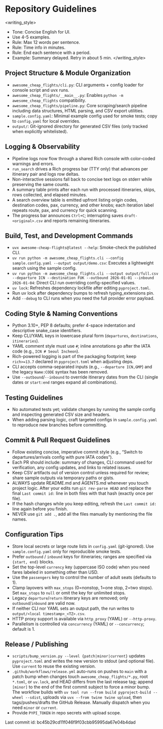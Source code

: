 # Repository Guidelines

<writing_style>

- Tone: Concise English for UI.
- Use 4-5 examples.
- Rule: Max 12 words per sentence.
- Rule: Time info in minutes.
- Rule: End each sentence with a period.
- Example: Summary delayed. Retry in about 5 min.
  </writing_style>

## Project Structure & Module Organization

- `awesome_cheap_flights/cli.py`: CLI arguments + config loader for console script and uvx runs.
- `awesome_cheap_flights/__main__.py`: Enables `python -m awesome_cheap_flights` compatibility.
- `awesome_cheap_flights/pipeline.py`: Core scraping/search pipeline including data structures, HTML parsing, and CSV export utilities.
- `sample.config.yaml`: Minimal example config used for smoke tests; copy to `config.yaml` for local overrides.
- `output/`: Git-ignored directory for generated CSV files (only tracked when explicitly whitelisted).

## Logging & Observability

- Pipeline logs now flow through a shared Rich console with color-coded warnings and errors.
- `run_search` drives a Rich progress bar (TTY only) that advances per itinerary pair and logs row deltas.
- Non-interactive sessions fall back to concise text logs on stderr while preserving the same counts.
- A summary table prints after each run with processed itineraries, skips, rows collected, and elapsed minutes.
- A search overview table is emitted upfront listing origin codes, destination codes, pax, currency, and other knobs; each iteration label repeats route, pax, and currency for quick scanning.
- The progress bar announces `Ctrl+C`; interrupting saves `draft-<original>.csv` and reports remaining itineraries.

## Build, Test, and Development Commands

- `uvx awesome-cheap-flights@latest --help`: Smoke-check the published CLI.
- `uv run python -m awesome_cheap_flights.cli --config sample.config.yaml --output output/demo.csv`: Executes a lightweight search using the sample config.
- `uv run python -m awesome_cheap_flights.cli --output output/full.csv --departure ICN --destination FUK --outbound 2026-01-01 --inbound 2026-01-04`: Direct CLI run overriding config-specified values.
- `uv lock`: Refreshes dependency lockfile after editing `pyproject.toml`.
- Run uv lock after dependency bumps to refresh typing_extensions pin.
- Add `--debug` to CLI runs when you need the full provider error payload.

## Coding Style & Naming Conventions

- Python 3.10+, PEP 8 defaults; prefer 4-space indentation and descriptive snake_case identifiers.
- Keep CLI/YAML keys in lowercase plural form (`departures`, `destinations`, `itineraries`).
- YAML comment style must use `#`; inline annotations go after the IATA code (e.g., `ICN # Seoul Incheon`).
- Rich-powered logging is part of the packaging footprint; keep `rich>=13.7` declared in `pyproject.toml` when adjusting deps.
- CLI accepts comma-separated inputs (e.g., `--departure ICN,GMP`) and the legacy `Name:CODE` syntax has been removed.
- Use `--outbound`/`--inbound` to override itinerary dates from the CLI (single dates or `start:end` ranges expand all combinations).

## Testing Guidelines

- No automated tests yet; validate changes by running the sample config and inspecting generated CSV size and headers.
- When adding parsing logic, craft targeted configs in `sample.config.yaml` to reproduce new branches before committing.

## Commit & Pull Request Guidelines

- Follow existing concise, imperative commit style (e.g., “Switch to departures/arrivals config with pure IATA codes”).
- Each PR should include: summary of changes, CLI command used for verification, any config updates, and links to related issues.
- Keep CSV artifacts out of version control unless required for review; share sample outputs via temporary paths or gists.
- ALWAYS update README.md and AGENTS.md whenever you touch project logic. After your edits run `git rev-parse HEAD` and replace the final `Last commit id:` line in both files with that hash (exactly once per file).
- If the hash changes while you keep editing, refresh the `Last commit id:` line again before you finish.
- NEVER use `git add .`, add all the files manually by mentioning the file names.

## Configuration Tips

- Store local secrets or large route lists in `config.yaml` (git-ignored). Use `sample.config.yaml` only for reproducible smoke tests.
- Prefer `outbound` / `inbound` keys for itineraries; ranges are specified via `{start, end}` blocks.
- Set the top-level `currency` key (uppercase ISO code) when you need fares labeled in something other than USD.
- Use the `passengers` key to control the number of adult seats (defaults to 1).
- Clamp layovers with `max_stops` (0=nonstop, 1=one stop, 2=two stops). Set `max_stops` to `null` or omit the key for unlimited stops.
- Legacy `departure`/`return` itinerary keys are removed; only `outbound`/`inbound` are valid now.
- If neither CLI nor YAML sets an output path, the run writes to `output/<local timestamp>_<TZ>.csv`.
- HTTP proxy support is available via `http_proxy` (YAML) or `--http-proxy`.
- Parallelism is controlled via `concurrency` (YAML) or `--concurrency`; default is 1.

## Release / Publishing

- `scripts/bump_version.py --level {patch|minor|current}` updates `pyproject.toml` and writes the new version to stdout (and optional file). Use `current` to reuse the existing version.
- `.github/workflows/release.yml` auto-runs on pushes to `main` with a patch bump when changes touch `awesome_cheap_flights/*.py`, root `*.toml`, or `uv.lock`, and HEAD differs from the last release tag; append `[minor]` to the end of the first commit subject to force a minor bump. The workflow builds with `uv tool run --from build pyproject-build --wheel --sdist`, uploads via `uvx --from twine twine upload`, then tags/pushes/drafts the GitHub Release. Manually dispatch when you need `minor` or `current`.
- Provide `PYPI_TOKEN` in repo secrets with upload scope.

Last commit id: bc45b29cd11f046f9f03cbb95995da67e04b4dad
